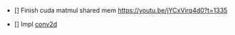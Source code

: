 - [] Finish cuda matmul shared mem https://youtu.be/jYCxVirq4d0?t=1335

- [] Impl [conv2d](https://github.com/dlsyscourse/public_notebooks/blob/main/convolution_implementation.ipynb)
